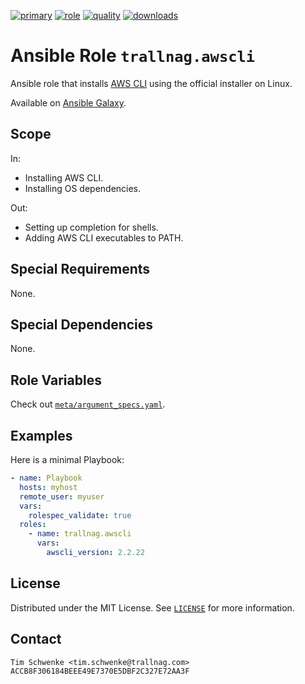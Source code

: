 [![primary](https://github.com/trallnag/ansible-role-awscli/actions/workflows/primary.yaml/badge.svg)](https://github.com/trallnag/ansible-role-awscli/actions/workflows/primary.yaml)
[![role](https://img.shields.io/ansible/role/55771)](https://galaxy.ansible.com/trallnag/awscli)
[![quality](https://img.shields.io/ansible/quality/55771)](https://galaxy.ansible.com/trallnag/awscli)
[![downloads](https://img.shields.io/ansible/role/d/55771?label=downloads)](https://galaxy.ansible.com/trallnag/awscli)

# Ansible Role `trallnag.awscli`

Ansible role that installs [AWS CLI][awscli] using the official installer on Linux.

[awscli]: https://docs.aws.amazon.com/cli/latest/userguide/install-cliv2-linux.html

Available on [Ansible Galaxy](https://galaxy.ansible.com/trallnag/awscli).

## Scope

In:

* Installing AWS CLI.
* Installing OS dependencies.

Out:

* Setting up completion for shells.
* Adding AWS CLI executables to PATH.

## Special Requirements

None.

## Special Dependencies

None.

## Role Variables

Check out [`meta/argument_specs.yaml`](meta/argument_specs.yaml).

## Examples

Here is a minimal Playbook:

```yaml
- name: Playbook
  hosts: myhost
  remote_user: myuser
  vars:
    rolespec_validate: true
  roles:
    - name: trallnag.awscli
      vars:
        awscli_version: 2.2.22
```

## License

Distributed under the MIT License. See [`LICENSE`](LICENSE) for more information.

## Contact

    Tim Schwenke <tim.schwenke@trallnag.com>
    ACCB8F306184BEEE49E7370E5DBF2C327E72AA3F
